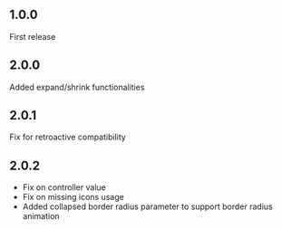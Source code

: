 ## 1.0.0
First release

## 2.0.0
Added expand/shrink functionalities

## 2.0.1
Fix for retroactive compatibility

## 2.0.2
- Fix on controller value
- Fix on missing icons usage
- Added collapsed border radius parameter to support border radius animation